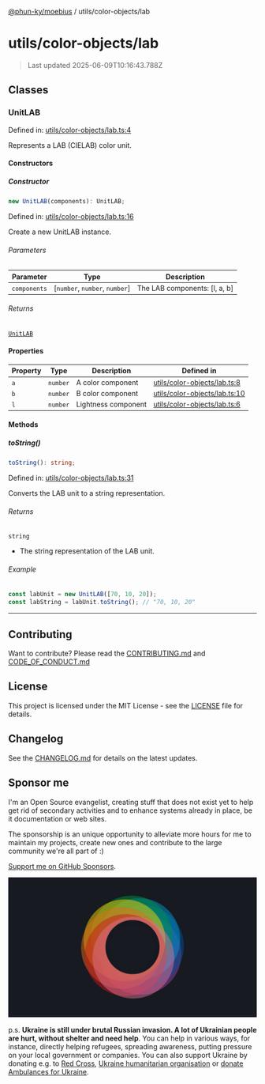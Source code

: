 [@phun-ky/moebius](../../README.md) / utils/color-objects/lab

# utils/color-objects/lab

> Last updated 2025-06-09T10:16:43.788Z

##

## Classes

### UnitLAB

Defined in: [utils/color-objects/lab.ts:4](https://github.com/phun-ky/moebius/blob/main/src/utils/color-objects/lab.ts#L4)

Represents a LAB (CIELAB) color unit.

#### Constructors

##### Constructor

```ts
new UnitLAB(components): UnitLAB;
```

Defined in: [utils/color-objects/lab.ts:16](https://github.com/phun-ky/moebius/blob/main/src/utils/color-objects/lab.ts#L16)

Create a new UnitLAB instance.

###### Parameters

| Parameter    | Type                            | Description                    |
| ------------ | ------------------------------- | ------------------------------ |
| `components` | \[`number`, `number`, `number`] | The LAB components: \[l, a, b] |

###### Returns

[`UnitLAB`](#unitlab)

#### Properties

| Property           | Type     | Description         | Defined in                                                                                                       |
| ------------------ | -------- | ------------------- | ---------------------------------------------------------------------------------------------------------------- |
| <a id="a"></a> `a` | `number` | A color component   | [utils/color-objects/lab.ts:8](https://github.com/phun-ky/moebius/blob/main/src/utils/color-objects/lab.ts#L8)   |
| <a id="b"></a> `b` | `number` | B color component   | [utils/color-objects/lab.ts:10](https://github.com/phun-ky/moebius/blob/main/src/utils/color-objects/lab.ts#L10) |
| <a id="l"></a> `l` | `number` | Lightness component | [utils/color-objects/lab.ts:6](https://github.com/phun-ky/moebius/blob/main/src/utils/color-objects/lab.ts#L6)   |

#### Methods

##### toString()

```ts
toString(): string;
```

Defined in: [utils/color-objects/lab.ts:31](https://github.com/phun-ky/moebius/blob/main/src/utils/color-objects/lab.ts#L31)

Converts the LAB unit to a string representation.

###### Returns

`string`

- The string representation of the LAB unit.

###### Example

```ts
const labUnit = new UnitLAB([70, 10, 20]);
const labString = labUnit.toString(); // "70, 10, 20"
```

---

## Contributing

Want to contribute? Please read the [CONTRIBUTING.md](https://github.com/phun-ky/moebius/blob/main/CONTRIBUTING.md) and [CODE_OF_CONDUCT.md](https://github.com/phun-ky/moebius/blob/main/CODE_OF_CONDUCT.md)

## License

This project is licensed under the MIT License - see the [LICENSE](https://github.com/phun-ky/moebius/blob/main/LICENSE) file for details.

## Changelog

See the [CHANGELOG.md](https://github.com/phun-ky/moebius/blob/main/CHANGELOG.md) for details on the latest updates.

## Sponsor me

I'm an Open Source evangelist, creating stuff that does not exist yet to help get rid of secondary activities and to enhance systems already in place, be it documentation or web sites.

The sponsorship is an unique opportunity to alleviate more hours for me to maintain my projects, create new ones and contribute to the large community we're all part of :)

[Support me on GitHub Sponsors](https://github.com/sponsors/phun-ky).

![logo](https://github.com/phun-ky/moebius/blob/main/public/images/logo/logo-ring.png?raw=true)

p.s. **Ukraine is still under brutal Russian invasion. A lot of Ukrainian people are hurt, without shelter and need help**. You can help in various ways, for instance, directly helping refugees, spreading awareness, putting pressure on your local government or companies. You can also support Ukraine by donating e.g. to [Red Cross](https://www.icrc.org/en/donate/ukraine), [Ukraine humanitarian organisation](https://savelife.in.ua/en/donate-en/#donate-army-card-weekly) or [donate Ambulances for Ukraine](https://www.gofundme.com/f/help-to-save-the-lives-of-civilians-in-a-war-zone).
